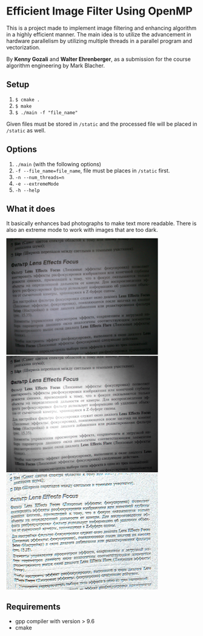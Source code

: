 # Efficient Image Filter Using OpenMP

This is a project made to implement image filtering and enhancing algorithm in a highly efficient manner. The main idea is to utilize the advancement in hardware parallelism by utilizing multiple threads in a parallel program and vectorization.

By **Kenny Gozali** and **Walter Ehrenberger**, as a submission for the course algorithm engineering by Mark Blacher.

## Setup

1. ``` $ cmake . ```
2. ``` $ make ```
3. ``` $ ./main -f "file_name" ```
    
Given files must be stored in ```/static``` and the processed file will be placed in ```/static``` as well.

## Options

1. ```./main``` (with the following options)
2. ```-f --file_name=file_name```, file must be places in `/static` first.
3. ```-n --num_threads=n```
4. ```-e --extremeMode```
5. ```-h --help```

## What it does

It basically enhances bad photographs to make text more readable. There is also an extreme mode to work with images that are too dark.

<img src="static/input_image_1.jpg" alt="image_1" width="400"/>
<br>
<img src="static/enhanced_input_image_1.png" alt="image_1" width="400"/>
<br>
<img src="static/enhanced_extreme_input_image_1.png" alt="image_1" width="400"/>

## Requirements

* gpp compiler with version > 9.6 
* cmake
